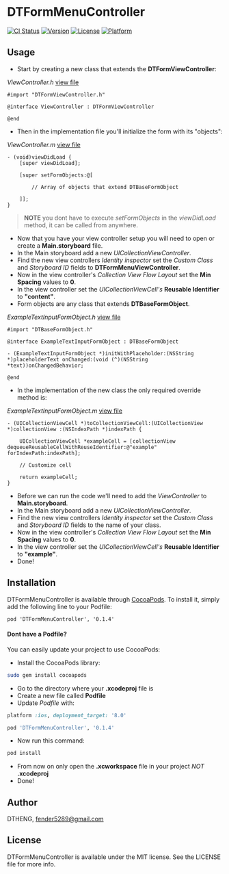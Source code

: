 # DTFormMenuController

[![CI Status](http://img.shields.io/travis/DTHENG/DTFormMenuController.svg?style=flat)](https://travis-ci.org/DTHENG/DTFormMenuController)
[![Version](https://img.shields.io/cocoapods/v/DTFormMenuController.svg?style=flat)](http://cocoadocs.org/docsets/DTFormMenuController)
[![License](https://img.shields.io/cocoapods/l/DTFormMenuController.svg?style=flat)](http://cocoadocs.org/docsets/DTFormMenuController)
[![Platform](https://img.shields.io/cocoapods/p/DTFormMenuController.svg?style=flat)](http://cocoadocs.org/docsets/DTFormMenuController)

## Usage

- Start by creating a new class that extends the __DTFormViewController__:

_ViewController.h_ [view file](DTFormMenuControllerExampleApp/DTFormMenuControllerExampleApp/ViewController.h)
```obj-c
#import "DTFormViewController.h"

@interface ViewController : DTFormViewController

@end
```
- Then in the implementation file you'll initialize the form with its "objects":

_ViewController.m_ [view file](DTFormMenuControllerExampleApp/DTFormMenuControllerExampleApp/ViewController.m)
```obj-c
- (void)viewDidLoad {
	[super viewDidLoad];
	
	[super setFormObjects:@[
		
		// Array of objects that extend DTBaseFormObject
		
	]];
}
```
> __NOTE__ you dont have to execute _setFormObjects_ in the _viewDidLoad_ method, it can be called from anywhere.

- Now that you have your view controller setup you will need to open or create a __Main.storyboard__ file.
- In the Main storyboard add a new _UICollectionViewController_. 
- Find the new view controllers _Identity inspector_ set the _Custom Class_ and _Storyboard ID_ fields to __DTFormMenuViewController__.
- Now in the view controller's _Collection View Flow Layout_ set the __Min Spacing__ values to __0__.
- In the view controller set the _UICollectionViewCell's_ __Reusable Identifier__ to __"content"__.
- Form objects are any class that extends __DTBaseFormObject__.

_ExampleTextInputFormObject.h_ [view file](DTFormMenuControllerExampleApp/DTFormMenuControllerExampleApp/ExampleTextInputFormObject.h)
```obj-c
#import "DTBaseFormObject.h"

@interface ExampleTextInputFormObject : DTBaseFormObject

- (ExampleTextInputFormObject *)initWithPlaceholder:(NSString *)placeholderText onChanged:(void (^)(NSString *text))onChangedBehavior;

@end
```
- In the implementation of the new class the only required override method is:

_ExampleTextInputFormObject.m_ [view file](DTFormMenuControllerExampleApp/DTFormMenuControllerExampleApp/ExampleTextInputFormObject.m#L18)
```obj-c
- (UICollectionViewCell *)toCollectionViewCell:(UICollectionView *)collectionView :(NSIndexPath *)indexPath {

	UICollectionViewCell *exampleCell = [collectionView dequeueReusableCellWithReuseIdentifier:@"example" forIndexPath:indexPath];
	
	// Customize cell
	
	return exampleCell;
}
```
- Before we can run the code we'll need to add the _ViewController_ to __Main.storyboard__.
- In the Main storyboard add a new _UICollectionViewController_. 
- Find the new view controllers _Identity inspector_ set the _Custom Class_ and _Storyboard ID_ fields to the name of your class.
- Now in the view controller's _Collection View Flow Layout_ set the __Min Spacing__ values to __0__.
- In the view controller set the _UICollectionViewCell's_ __Reusable Identifier__ to __"example"__.
- Done!

## Installation

DTFormMenuController is available through [CocoaPods](http://cocoapods.org). To install
it, simply add the following line to your Podfile:

	pod 'DTFormMenuController', '0.1.4'

#### Dont have a Podfile? 

You can easily update your project to use CocoaPods:

- Install the CocoaPods library:
```sh
sudo gem install cocoapods
```
- Go to the directory where your __.xcodeproj__ file is
- Create a new file called __Podfile__
- Update _Podfile_ with:
```ruby
platform :ios, deployment_target: '8.0'

pod 'DTFormMenuController', '0.1.4'
```
- Now run this command:
```sh
pod install
```
- From now on only open the __.xcworkspace__ file in your project _NOT_ __.xcodeproj__
- Done!

## Author

DTHENG, fender5289@gmail.com

## License

DTFormMenuController is available under the MIT license. See the LICENSE file for more info.

